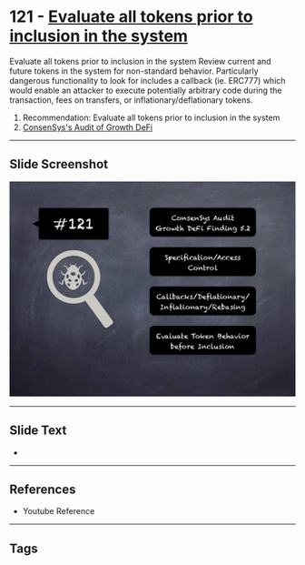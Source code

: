 
# 121 - [Evaluate all tokens prior to inclusion in the system](./Evaluate%20all%20tokens%20prior%20to%20inclusion%20in%20the%20system.md)

Evaluate all tokens prior to inclusion in the system Review current and future tokens in the system for non-standard behavior. Particularly dangerous functionality to look for includes a callback (ie. ERC777) which would enable an attacker to execute potentially arbitrary code during the transaction, fees on transfers, or inflationary/deflationary tokens.


1. Recommendation: Evaluate all tokens prior to inclusion in the system
2. [ConsenSys's Audit of Growth DeFi](https://consensys.net/diligence/audits/2020/12/growth-defi-v1/#evaluate-all-tokens-prior-to-inclusion-in-the-system)


___
## Slide Screenshot
![121.png](../../images/8.%20Audit%20Findings%20201/121.png)
___
## Slide Text
- 
___
## References
- Youtube Reference
___
## Tags
